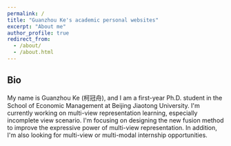 ```yaml
---
permalink: /
title: "Guanzhou Ke's academic personal websites"
excerpt: "About me"
author_profile: true
redirect_from: 
  - /about/
  - /about.html
---
```


Bio
---
My name is Guanzhou Ke (柯冠舟), and I am a first-year Ph.D. student in the School of Economic Management at Beijing Jiaotong University. I'm currently working on multi-view representation learning, especially incomplete view scenario. I'm focusing on designing the new fusion method to improve the expressive power of multi-view representation. In addition, I'm also looking for multi-view or multi-modal internship opportunities.
